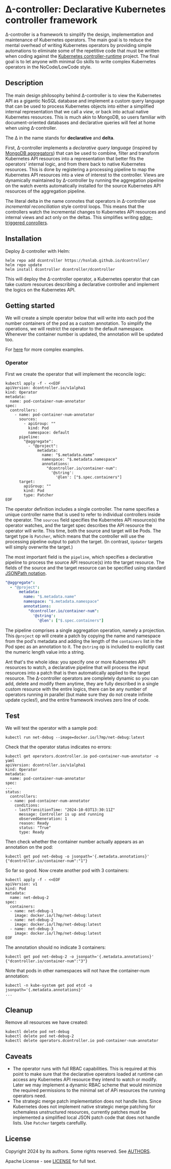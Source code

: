 <!-- [![Go Report Card](https://goreportcard.com/badge/sigs.k8s.io/controller-runtime)](https://goreportcard.com/report/sigs.k8s.io/controller-runtime) -->
<!-- [![godoc](https://pkg.go.dev/badge/sigs.k8s.io/controller-runtime)](https://pkg.go.dev/sigs.k8s.io/controller-runtime) -->

# Δ-controller: Declarative Kubernetes controller framework

Δ-controller is a framework to simplify the design, implementation and maintenance of Kubernetes
operators. The main goal is to reduce the mental overhead of writing Kubernetes operators by
providing simple automations to eliminate some of the repetitive code that must be written when
coding against the [Kubernetes
controller-runtime](https://github.com/kubernetes-sigs/controller-runtime) project. The final goal
is to let anyone with minimal Go skills to write complex Kubernetes operators in the NoCode/LowCode
style.

## Description

The main design philosophy behind Δ-controller is to view the Kubernetes API as a gigantic NoSQL
database and implement a custom query language that can be used to process Kubernetes objects into
either a simplified internal representation that we call a *view*, or back into actual native
Kubernetes resources. This is much akin to MongoDB, so users familiar with document-oriented
databases and declarative queries will feel at home when using Δ-controller.

The Δ in the name stands for **declarative** and **delta**.

First, Δ-controller implements a *declarative query language* (inspired by [MongoDB
aggregators](https://www.mongodb.com/docs/manual/core/aggregation-pipeline)) that can be used to
combine, filter and transform Kubernetes API resources into a representation that better fits the
operators' internal logic, and from there back to native Kubernetes resources.  This is done by
registering a processing pipeline to map the Kubernetes API resources into a view of interest to
the controller. Views are dynamically maintained by Δ-controller by running the aggregation
pipeline on the watch events automatically installed for the source Kubernetes API resources of the
aggregation pipeline.

The literal delta in the name connotes that operators in Δ-controller use *incremental
reconciliation* style control loops. This means that the controllers watch the incremental changes
to Kubernetes API resources and internal views and act only on the deltas. This simplifies writing
[edge-triggered
conrollers](https://hackernoon.com/level-triggering-and-reconciliation-in-kubernetes-1f17fe30333d).

## Installation

Deploy Δ-controller with Helm:

``` console
helm repo add dcontroller https://hsnlab.github.io/dcontroller/
helm repo update
helm install dcontroller dcontroller/dcontroller
```

This will deploy the Δ-controller operator, a Kubernetes operator that can take custom resources
describing a declarative controller and implement the logics on the Kubernetes API.

## Getting started

We will create a simple operator below that will write into each pod the number containers of the
pod as a custom annotation. To simplify the operations, we will restrict the operator to the
default namespace. Whenever the container number is updated, the annotation will be updated too.

For [here](examples/) for more complex examples.

### Operator

First we create the operator that will implement the reconcile logic:

```console
kubectl apply -f - <<EOF
apiVersion: dcontroller.io/v1alpha1
kind: Operator
metadata:
  name: pod-container-num-annotator
spec:
  controllers:
    - name: pod-container-num-annotator
      sources:
        - apiGroup: ""
          kind: Pod
          namespace: default
      pipeline:
        "@aggregate":
          - "@project":
              metadata:
                name: "$.metadata.name"
                namespace: "$.metadata.namespace"
                annotations:
                  "dcontroller.io/container-num":
                    '@string':
                      '@len': ["$.spec.containers"]
      target:
        apiGroup: ""
        kind: Pod
        type: Patcher
EOF
```

The operator definition includes a single controller. The name specifies a unique controller name
that is used to refer to individual controllers inside the operator. The `sources` field specifies
the Kubernetes API resource(s) the operator watches, and the target spec describes the API resource
the operator will write. This time, both the source and target will be Pods. The target type is
`Patcher`, which means that the controller will use the processing pipeline output to patch the
target. (In contrast, `Updater` targets will simply overwrite the target.)

The most important field is the `pipeline`, which specifies a declarative pipeline to process the
source API resource(s) into the target resource. The fields of the source and the target resource
can be specified using standard [JSONPath notation](https://datatracker.ietf.org/doc/html/rfc9535).

```yaml
"@aggregate":
  - "@project":
      metadata:
        name: "$.metadata.name"
        namespace: "$.metadata.namespace"
        annotations:
          "dcontroller.io/container-num":
            '@string':
              '@len': ["$.spec.containers"]
```

The pipeline comprises a single aggregation operation, namely a projection. This `@project` op will
create a patch by copying the name and namespace from the pod's metadata and adding the length of
the `containers` list in the Pod spec as an annotation to it. The `@string` op is included to
explicitly cast the numeric length value into a string.

Ant that's the whole idea: you specify one or more Kubernetes API resources to watch, a declarative
pipeline that will process the input resources into a patch that is then automatically applied to
the target resource. The Δ-controller operators are completely dynamic so you can add, delete and
modify them anytime, they are fully described in a single custom resource with the entire logics,
there can be any number of operators running in parallel (but make sure they do not create infinite
update cycles!), and the entire framework involves zero line of code.

## Test

We will test the operator with a sample pod:

```console
kubectl run net-debug --image=docker.io/l7mp/net-debug:latest
```

Check that the operator status indicates no errors:

```console
kubectl get operators.dcontroller.io pod-container-num-annotator -o yaml
apiVersion: dcontroller.io/v1alpha1
kind: Operator
metadata:
  name: pod-container-num-annotator
spec:
...
status:
  controllers:
  - name: pod-container-num-annotator
    conditions:
    - lastTransitionTime: "2024-10-03T13:30:11Z"
      message: Controller is up and running
      observedGeneration: 1
      reason: Ready
      status: "True"
      type: Ready
```

Then check whether the container number actually appears as an annotation on the pod:

```console
kubectl get pod net-debug -o jsonpath='{.metadata.annotations}'
{"dcontroller.io/container-num":"1"}
```

So far so good. Now create another pod with 3 containers:

```console
kubectl apply -f - <<EOF
apiVersion: v1
kind: Pod
metadata:
  name: net-debug-2
spec:
  containers:
  - name: net-debug-1
    image: docker.io/l7mp/net-debug:latest
  - name: net-debug-2
    image: docker.io/l7mp/net-debug:latest
  - name: net-debug-3
    image: docker.io/l7mp/net-debug:latest
EOF
```

The annotation should no indicate 3 containers:

```console
kubectl get pod net-debug-2 -o jsonpath='{.metadata.annotations}'
{"dcontroller.io/container-num":"3"}
```

Note that pods in other namespaces will not have the container-num annotation:

```console
kubectl -n kube-system get pod etcd -o jsonpath='{.metadata.annotations}'
...
```

## Cleanup

Remove all resources we have created:

```console
kubectl delete pod net-debug
kubectl delete pod net-debug-2
kubectl delete operators.dcontroller.io pod-container-num-annotator
```

<!-- ```console -->
<!-- kubectl run net-debug --image=docker.io/l7mp/net-debug:latest -->
<!-- ``` -->

<!-- ```console -->
<!-- kubectl apply -f - <<EOF -->
<!-- apiVersion: dcontroller.io/v1alpha1 -->
<!-- kind: Operator -->
<!-- metadata: -->
<!--   name: pod-cpu-usage-annotator -->
<!-- spec: -->
<!--   controllers: -->
<!--     - name: pod-cpu-usage-controller -->
<!--       sources:  -->
<!--         - apiGroup: "" -->
<!--           kind: Pod -->
<!--           namespace: default -->
<!--         - apiGroup: "metrics.k8s.io" -->
<!--           kind: PodMetrics -->
<!--           namespace: default -->
<!--       pipeline: -->
<!--         "@join": -->
<!--           '@eq': [ $.Pod.metadata.name, $.PodMetrics.metadata.name ] -->
<!--         "@aggregate": -->
<!--           - "@project": -->
<!--               metadata: -->
<!--                 name: $.Pod.metadata.name -->
<!--                 namespace: $.Pod.metadata.namespace -->
<!--                 annotations: -->
<!--                   "dcontroller.io/cpu-usage": "$.PodMetrics.containers[0].usage.cpu" -->
<!--       target: -->
<!--         apiGroup: "" -->
<!--         kind: Pod -->
<!--         type: Patcher -->
<!-- EOF -->
<!-- ``` -->

<!-- ### Expressions -->

<!-- - Aggregations work on objects that are indexed on (.metadata.namespace, .metadata.name): all -->
<!--   objects at every stage of the aggregation must have valid .metadata. -->
<!-- - Operator arguments go into lists, optional for single-argument ops (like @len and @not).  -->
<!-- - No multi-dimensional lists: arrays our unpacked to the top level. -->

## Caveats

- The operator runs with full RBAC capabilities. This is required at this point to make sure that
  the declarative operators loaded at runtime can access any Kubernetes API resource they intend to
  watch or modify. Later we may implement a dynamic RBAC scheme that would minimize the required
  permissions to the minimal set of APi resources the running operators need.
- The strategic merge patch implementation does not handle lists. Since Kubernetes does not
  implement native strategic merge patching for schemaless unstructured resources, currently
  patches must be implemented a simplified local JSON patch code that does not handle lists. Use
  `Patcher` targets carefullly.

## License

Copyright 2024 by its authors. Some rights reserved. See [AUTHORS](AUTHORS).

Apache License - see [LICENSE](LICENSE) for full text.
